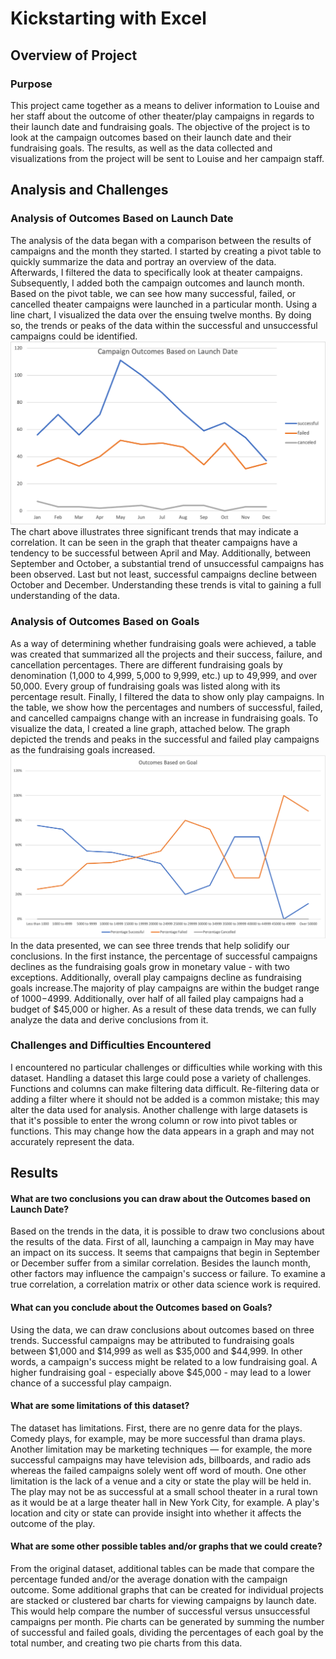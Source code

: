 # Kickstarting with Excel
 
## Overview of Project
 
### Purpose
This project came together as a means to deliver information to Louise and her staff about the outcome of other theater/play campaigns in regards to their launch date and fundraising goals. The objective of the project is to look at the campaign outcomes based on their launch date and their fundraising goals. The results, as well as the data collected and visualizations from the project will be sent to Louise and her campaign staff.
 
## Analysis and Challenges
 
### Analysis of Outcomes Based on Launch Date
The analysis of the data began with a comparison between the results of campaigns and the month they started. I started by creating a pivot table to quickly summarize the data and portray an overview of the data. Afterwards, I filtered the data to specifically look at theater campaigns. Subsequently, I added both the campaign outcomes and launch month.
 Based on the pivot table, we can see how many successful, failed, or cancelled theater campaigns were launched in a particular month. Using a line chart, I visualized the data over the ensuing twelve months. By doing so, the trends or peaks of the data within the successful and unsuccessful campaigns could be identified.
![Outcomes_Based_on_Launch_Date](https://github.com/shireenkahlon/Kickstarter-Analysis/blob/main/Theater_Outcomes_vs_Launch.png)
 The chart above illustrates three significant trends that may indicate a correlation. It can be seen in the graph that theater campaigns have a tendency to be successful between April and May. Additionally, between September and October, a substantial trend of unsuccessful campaigns has been observed. Last but not least, successful campaigns decline between October and December. Understanding these trends is vital to gaining a full understanding of the data.
 
### Analysis of Outcomes Based on Goals
 As a way of determining whether fundraising goals were achieved, a table was created that summarized all the projects and their success, failure, and cancellation percentages. There are different fundraising goals by denomination (1,000 to 4,999, 5,000 to 9,999, etc.) up to 49,999, and over 50,000. Every group of fundraising goals was listed along with its percentage result. Finally, I filtered the data to show only play campaigns. In the table, we show how the percentages and numbers of successful, failed, and cancelled campaigns change with an increase in fundraising goals. To visualize the data, I created a line graph, attached below. The graph depicted the trends and peaks in the successful and failed play campaigns as the fundraising goals increased.
![Outcomes_Based_on_Goals](https://github.com/shireenkahlon/Kickstarter-Analysis/blob/main/Outcomes_vs_Goals.png)
 In the data presented, we can see three trends that help solidify our conclusions. In the first instance, the percentage of successful campaigns declines as the fundraising goals grow in monetary value - with two exceptions. Additionally, overall play campaigns decline as fundraising goals increase.The majority of play campaigns are within the budget range of $1000-$4999. Additionally, over half of all failed play campaigns had a budget of $45,000 or higher. As a result of these data trends, we can fully analyze the data and derive conclusions from it.
 
### Challenges and Difficulties Encountered
 I encountered no particular challenges or difficulties while working with this dataset. Handling a dataset this large could pose a variety of challenges. Functions and columns can make filtering data difficult. Re-filtering data or adding a filter where it should not be added is a common mistake; this may alter the data used for analysis. Another challenge with large datasets is that it's possible to enter the wrong column or row into pivot tables or functions. This may change how the data appears in a graph and may not accurately represent the data.
 ## Results
 
#### What are two conclusions you can draw about the Outcomes based on Launch Date?
Based on the trends in the data, it is possible to draw two conclusions about the results of the data. First of all, launching a campaign in May may have an impact on its success. It seems that campaigns that begin in September or December suffer from a similar correlation. Besides the launch month, other factors may influence the campaign's success or failure. To examine a true correlation, a correlation matrix or other data science work is required. 
 
#### What can you conclude about the Outcomes based on Goals?
Using the data, we can draw conclusions about outcomes based on three trends. Successful campaigns may be attributed to fundraising goals between $1,000 and $14,999 as well as $35,000 and $44,999. In other words, a campaign's success might be related to a low fundraising goal. A higher fundraising goal - especially above $45,000 - may lead to a lower chance of a successful play campaign.
 
 
#### What are some limitations of this dataset?
The dataset has limitations. First, there are no genre data for the plays. Comedy plays, for example, may be more successful than drama plays. Another limitation may be marketing techniques — for example, the more successful campaigns may have television ads, billboards, and radio ads whereas the failed campaigns solely went off word of mouth. One other limitation is the lack of a venue and a city or state the play will be held in. The play may not be as successful at a small school theater in a rural town as it would be at a large theater hall in New York City, for example. A play's location and city or state can provide insight into whether it affects the outcome of the play.
 
#### What are some other possible tables and/or graphs that we could create?
From the original dataset, additional tables can be made that compare the percentage funded and/or the average donation with the campaign outcome. Some additional graphs that can be created for individual projects are stacked or clustered bar charts for viewing campaigns by launch date. This would help compare the number of successful versus unsuccessful campaigns per month. Pie charts can be generated by summing the number of successful and failed goals, dividing the percentages of each goal by the total number, and creating two pie charts from this data. 

